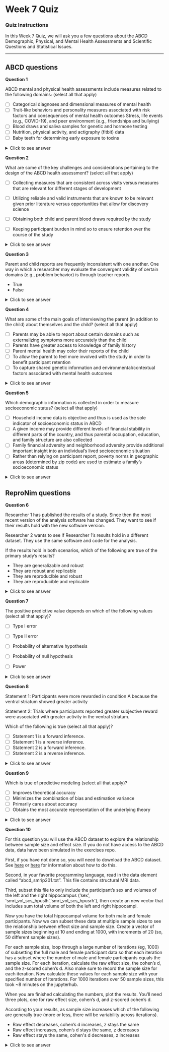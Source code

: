 # Week 7 Quiz

### Quiz Instructions

In this Week 7 Quiz, we will ask you a few questions about the ABCD Demographic, Physical, and Mental Health Assessments and Scientific Questions and Statistical Issues.

***

## ABCD questions

**Question 1**

ABCD mental and physical health assessments include measures related to the following domains: (select all that apply)

- [ ] Categorical diagnoses and dimensional measures of mental health
- [ ] Trait-like behaviors and personality measures associated with risk factors and consequences of mental health outcomes 
Stress, life events (e.g., COVID-19), and peer environment (e.g., friendships and bullying)
- [ ] Blood draws and saliva samples for genetic and hormone testing
- [ ] Nutrition, physical activity, and actigraphy (fitbit) data
- [ ] Baby teeth for determining early exposure to toxins

<details>
<summary>Click to see answer</summary>

- Categorical diagnoses and dimensional measures of mental health
- Trait-like behaviors and personality measures associated with risk factors and consequences of mental health outcomes 
Stress, life events (e.g., COVID-19), and peer environment (e.g., friendships and bullying)
- Blood draws and saliva samples for genetic and hormone testing
- Nutrition, physical activity, and actigraphy (fitbit) data
- Baby teeth for determining early exposure to toxins

***

</details>

**Question 2**

What are some of the key challenges and considerations pertaining to the design of the ABCD health assessment? (select all that apply)

- [ ] Collecting measures that are consistent across visits versus measures that are relevant for different stages of development
- [ ] Utilizing reliable and valid instruments that are known to be relevant given prior literature versus opportunities that allow for discovery science
- [ ] Obtaining both child and parent blood draws required by the study
- [ ] Keeping participant burden in mind so to ensure retention over the course of the study


<details>
<summary>Click to see answer</summary>

- Collecting measures that are consistent across visits versus measures that are relevant for different stages of development
- Utilizing reliable and valid instruments that are known to be relevant given prior literature versus opportunities that allow for discovery science
- Keeping participant burden in mind so to ensure retention over the course of the study

***

</details>

**Question 3**

Parent and child reports are frequently inconsistent with one another. One way in which a researcher may evaluate the convergent validity of certain domains (e.g., problem behavior) is through teacher reports.

- True
- False


<details>
<summary>Click to see answer</summary>

- True

***

</details>

**Question 4**

What are some of the main goals of interviewing the parent (in addition to the child) about themselves and the child? (select all that apply)

- [ ] Parents may be able to report about certain domains such as externalizing symptoms more accurately than the child
- [ ] Parents have greater access to knowledge of family history
- [ ] Parent mental health may color their reports of the child
- [ ] To allow the parent to feel more involved with the study in order to benefit participant retention
- [ ] To capture shared genetic information and environmental/contextual factors associated with mental health outcomes

<details>
<summary>Click to see answer</summary>

- Parents may be able to report about certain domains such as externalizing symptoms more accurately than the child
- Parents have greater access to knowledge of family history
- Parent mental health may color their reports of the child
- To capture shared genetic information and environmental/contextual factors associated with mental health outcomes

***

</details>

**Question 5**

Which demographic information is collected in order to measure socioeconomic status? (select all that apply)

- [ ] Household income data is objective and thus is used as the sole indicator of socioeconomic status in ABCD 
- [ ] A given income may provide different levels of financial stability in different parts of the country, and thus parental occupation, education, and family structure are also collected
- [ ] Family financial adversity and neighborhood adversity provide additional important insight into an individual’s lived socioeconomic situation
- [ ] Rather than relying on participant report, poverty norms in geographic areas (determined by zip code) are used to estimate a family’s socioeconomic status

<details>
<summary>Click to see answer</summary>

- A given income may provide different levels of financial stability in different parts of the country, and thus parental occupation, education, and family structure are also collected
- Family financial adversity and neighborhood adversity provide additional important insight into an individual’s lived socioeconomic situation

***

</details>

## ReproNim questions

**Question 6**

Researcher 1 has published the results of a study. Since then the most recent version of the analysis software has changed. They want to see if their results hold with the new software version.

Researcher 2 wants to see if Researcher 1’s results hold in a different dataset. They use the same software and code for the analysis.

If the results hold in both scenarios, which of the following are true of the primary study’s results?


- They are generalizable and robust
- They are robust and replicable
- They are reproducIble and robust 
- They are reproducible and replicable


<details>
<summary>Click to see answer</summary>

- They are robust and replicable

***

</details>

**Question 7**

The positive predictive value depends on which of the following values (select all that apply)?

- [ ] Type I error
- [ ] Type II error
- [ ] Probability of alternative hypothesis
- [ ] Probability of null hypothesis
- [ ] Power


<details>
<summary>Click to see answer</summary>

- Type I error
- Probability of alternative hypothesis
- Probability of null hypothesis
- Power

***

</details>

**Question 8**

Statement 1: Participants were more rewarded in condition A because the ventral striatum showed greater activity

Statement 2: Trials where participants reported greater subjective reward were associated with greater activity in the ventral striatum. 

Which of the following is true (select all that apply)?

- [ ] Statement 1 is a forward inference.
- [ ] Statement 1 is a reverse inference.
- [ ] Statement 2 is a forward inference.
- [ ] Statement 2 is a reverse inference.

<details>
<summary>Click to see answer</summary>

- Statement 1 is a reverse inference.
- Statement 2 is a forward inference.

***

</details>

**Question 9**

Which is true of predictive modeling (select all that apply)?

- [ ] Improves theoretical accuracy
- [ ] Minimizes the combination of bias and estimation variance
- [ ] Primarily cares about accuracy
- [ ] Obtains the most accurate representation of the underlying theory

<details>
<summary>Click to see answer</summary>

- Minimizes the combination of bias and estimation variance
Primarily cares about accuracy

***

</details>

**Question 10**

For this question you will use the ABCD dataset to explore the relationship between sample size and effect size. If you do not have access to the ABCD data, data have been simulated in the exercises repo.

First, if you have not done so, you will need to download the ABCD dataset. See [here](https://docs.google.com/document/d/1q8Tzm__Ead_oybJxdQdMR-IcvPPdeyFCq1OEXDLb8wk/edit#heading=h.tep60nzg7x89) or [here](https://github.com/ABCD-ReproNim/exercises/blob/main/break/viewABCD.md) for information about how to do this.

Second, in your favorite programming language, read in the data element called “abcd_smrip201.txt”. This file contains structural MRI data. 

Third, subset this file to only include the participant’s sex and volumes of the left and the right hippocampus (‘sex’, 'smri_vol_scs_hpuslh','smri_vol_scs_hpusrh'), then create an new vector that includes sum total volume of both the left and right hippocampi. 

Now you have the total hippocampal volume for both male and female participants. Now we can subset these data at multiple sample sizes to see the relationship between effect size and sample size. Create a vector of sample sizes beginning at 10 and ending at 1000, with increments of 20 (so, 50 different sample sizes). 

For each sample size, loop through a large number of iterations (eg, 1000) of subsetting the full male and female participant data so that each iteration has a subset where the number of male and female participants equals the sample size. For each iteration, calculate the raw effect size, the cohen’s d, and the z-scored cohen’s d. Also make sure to record the sample size for each iteration. Now calculate these values for each sample size with your specified number of iterations. For 1000 iterations over 50 sample sizes, this took ~8 minutes on the jupyterhub.

When you are finished calculating the numbers, plot the results. You’ll need three plots, one for raw effect size, cohen’s d, and z-scored cohen’s d.

According to your results, as sample size increases which of the following are generally true (more or less, there will be variability across iterations).

- Raw effect decreases, cohen’s d increases, z stays the same
- Raw effect increases, cohen’s d stays the same, z decreases
- Raw effect stays the same, cohen's d decreases, z increases

<details>
<summary>Click to see answer</summary>

- Raw effect stays the same, cohen's d decreases, z increases

</details>